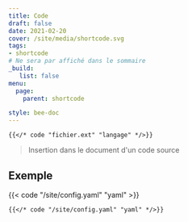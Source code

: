 ```yaml
---
title: Code
draft: false 
date: 2021-02-20 
cover: /site/media/shortcode.svg
tags:
- shortcode
# Ne sera par affiché dans le sommaire
_build:
   list: false
menu: 
  page:
    parent: shortcode

style: bee-doc
---
```

```tpl
{{</* code "fichier.ext" "langage" */>}}
```
<!--more-->
> Insertion dans le document d'un code source

## Exemple

{{< code "/site/config.yaml" "yaml" >}}

```tpl
{{</* code "/site/config.yaml" "yaml" */>}}
```
